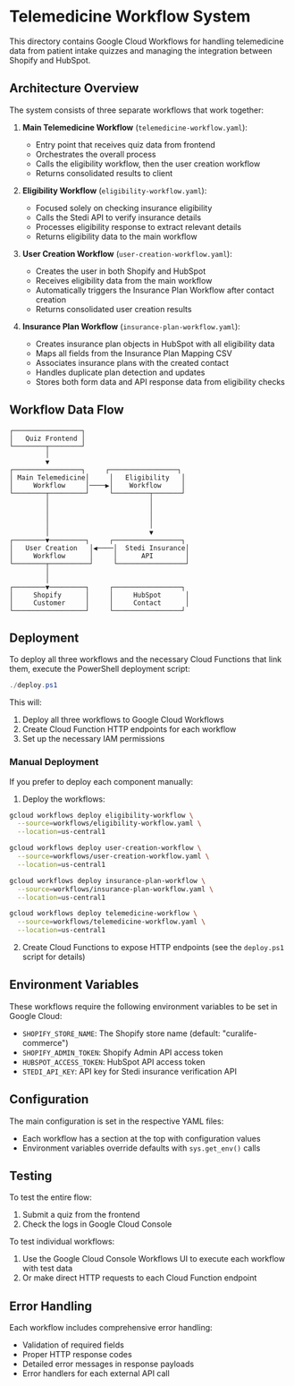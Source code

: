 # Telemedicine Workflow System

This directory contains Google Cloud Workflows for handling telemedicine data from patient intake quizzes and managing the integration between Shopify and HubSpot.

## Architecture Overview

The system consists of three separate workflows that work together:

1. **Main Telemedicine Workflow** (`telemedicine-workflow.yaml`):

   - Entry point that receives quiz data from frontend
   - Orchestrates the overall process
   - Calls the eligibility workflow, then the user creation workflow
   - Returns consolidated results to client

2. **Eligibility Workflow** (`eligibility-workflow.yaml`):

   - Focused solely on checking insurance eligibility
   - Calls the Stedi API to verify insurance details
   - Processes eligibility response to extract relevant details
   - Returns eligibility data to the main workflow

3. **User Creation Workflow** (`user-creation-workflow.yaml`):

   - Creates the user in both Shopify and HubSpot
   - Receives eligibility data from the main workflow
   - Automatically triggers the Insurance Plan Workflow after contact creation
   - Returns consolidated user creation results

4. **Insurance Plan Workflow** (`insurance-plan-workflow.yaml`):
   - Creates insurance plan objects in HubSpot with all eligibility data
   - Maps all fields from the Insurance Plan Mapping CSV
   - Associates insurance plans with the created contact
   - Handles duplicate plan detection and updates
   - Stores both form data and API response data from eligibility checks

## Workflow Data Flow

```
┌─────────────────┐
│   Quiz Frontend │
└────────┬────────┘
         │
         ▼
┌─────────────────┐     ┌─────────────────┐
│ Main Telemedicine│     │   Eligibility   │
│     Workflow     │────▶│    Workflow     │
└────────┬─────────┘     └─────────┬───────┘
         │                         │
         │                         │
         │                         │
         │                         │
         │                         ▼
┌────────▼─────────┐     ┌─────────────────┐
│   User Creation   │◀────│  Stedi Insurance│
│     Workflow      │     │      API        │
└────────┬──────────┘     └─────────────────┘
         │
         │
┌────────▼─────────┐     ┌─────────────────┐
│     Shopify      │     │     HubSpot      │
│     Customer     │     │     Contact      │
└──────────────────┘     └─────────────────┘
```

## Deployment

To deploy all three workflows and the necessary Cloud Functions that link them, execute the PowerShell deployment script:

```powershell
./deploy.ps1
```

This will:

1. Deploy all three workflows to Google Cloud Workflows
2. Create Cloud Function HTTP endpoints for each workflow
3. Set up the necessary IAM permissions

### Manual Deployment

If you prefer to deploy each component manually:

1. Deploy the workflows:

```bash
gcloud workflows deploy eligibility-workflow \
  --source=workflows/eligibility-workflow.yaml \
  --location=us-central1

gcloud workflows deploy user-creation-workflow \
  --source=workflows/user-creation-workflow.yaml \
  --location=us-central1

gcloud workflows deploy insurance-plan-workflow \
  --source=workflows/insurance-plan-workflow.yaml \
  --location=us-central1

gcloud workflows deploy telemedicine-workflow \
  --source=workflows/telemedicine-workflow.yaml \
  --location=us-central1
```

2. Create Cloud Functions to expose HTTP endpoints (see the `deploy.ps1` script for details)

## Environment Variables

These workflows require the following environment variables to be set in Google Cloud:

- `SHOPIFY_STORE_NAME`: The Shopify store name (default: "curalife-commerce")
- `SHOPIFY_ADMIN_TOKEN`: Shopify Admin API access token
- `HUBSPOT_ACCESS_TOKEN`: HubSpot API access token
- `STEDI_API_KEY`: API key for Stedi insurance verification API

## Configuration

The main configuration is set in the respective YAML files:

- Each workflow has a section at the top with configuration values
- Environment variables override defaults with `sys.get_env()` calls

## Testing

To test the entire flow:

1. Submit a quiz from the frontend
2. Check the logs in Google Cloud Console

To test individual workflows:

1. Use the Google Cloud Console Workflows UI to execute each workflow with test data
2. Or make direct HTTP requests to each Cloud Function endpoint

## Error Handling

Each workflow includes comprehensive error handling:

- Validation of required fields
- Proper HTTP response codes
- Detailed error messages in response payloads
- Error handlers for each external API call
